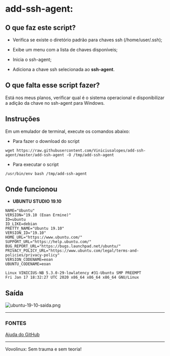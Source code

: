 # add-ssh-agent:

## O que faz este script?
 
- Verifica se existe o diretório padrão para chaves ssh (/home/user/.ssh);

- Exibe um menu com a lista de chaves disponíveis;

- Inicia o ssh-agent;

- Adiciona a chave ssh selecionada ao __ssh-agent__.


## O que falta esse script fazer?

Está nos meus planos, verificar qual é o sistema operacional e disponibilizar a adição da chave no ssh-agent para Windows.

## Instruções

Em um emulador de terminal, execute os comandos abaixo:

- Para fazer o download do script

```wget https://raw.githubusercontent.com/Viniciusalopes/add-ssh-agent/master/add-ssh-agent -O /tmp/add-ssh-agent```

- Para executar o script

```/usr/bin/env bash /tmp/add-ssh-agent```

## Onde funcionou

- __UBUNTU STUDIO 19.10__

```
NAME="Ubuntu"
VERSION="19.10 (Eoan Ermine)"
ID=ubuntu
ID_LIKE=debian
PRETTY_NAME="Ubuntu 19.10"
VERSION_ID="19.10"
HOME_URL="https://www.ubuntu.com/"
SUPPORT_URL="https://help.ubuntu.com/"
BUG_REPORT_URL="https://bugs.launchpad.net/ubuntu/"
PRIVACY_POLICY_URL="https://www.ubuntu.com/legal/terms-and-policies/privacy-policy"
VERSION_CODENAME=eoan
UBUNTU_CODENAME=eoan

Linux VINICIUS-NB 5.3.0-29-lowlatency #31-Ubuntu SMP PREEMPT
Fri Jan 17 18:32:27 UTC 2020 x86_64 x86_64 x86_64 GNU/Linux
```

## Saída

![ubuntu-19-10-saida.png](img/ubuntu-19-10-saida.png)

---

### FONTES
[Ajuda do GitHub](https://help.github.com/pt/github/authenticating-to-github/generating-a-new-ssh-key-and-adding-it-to-the-ssh-agent)

---

Vovolinux: Sem trauma e sem teoria!
